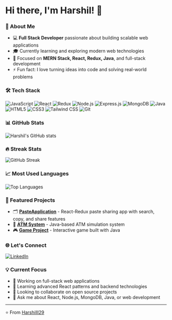 # Hi there, I'm Harshil! 👋

### 🚀 About Me
- 💻 **Full Stack Developer** passionate about building scalable web applications
- 🎓 Currently learning and exploring modern web technologies
- 🌱 Focused on **MERN Stack, React, Redux, Java**, and full-stack development
- ⚡ Fun fact: I love turning ideas into code and solving real-world problems

### 🛠️ Tech Stack
![JavaScript](https://img.shields.io/badge/-JavaScript-F7DF1E?style=flat&logo=javascript&logoColor=black)
![React](https://img.shields.io/badge/-React-61DAFB?style=flat&logo=react&logoColor=black)
![Redux](https://img.shields.io/badge/-Redux-764ABC?style=flat&logo=redux&logoColor=white)
![Node.js](https://img.shields.io/badge/-Node.js-339933?style=flat&logo=node.js&logoColor=white)
![Express.js](https://img.shields.io/badge/-Express.js-000000?style=flat&logo=express&logoColor=white)
![MongoDB](https://img.shields.io/badge/-MongoDB-47A248?style=flat&logo=mongodb&logoColor=white)
![Java](https://img.shields.io/badge/-Java-007396?style=flat&logo=java&logoColor=white)
![HTML5](https://img.shields.io/badge/-HTML5-E34F26?style=flat&logo=html5&logoColor=white)
![CSS3](https://img.shields.io/badge/-CSS3-1572B6?style=flat&logo=css3&logoColor=white)
![Tailwind CSS](https://img.shields.io/badge/-Tailwind_CSS-38B2AC?style=flat&logo=tailwind-css&logoColor=white)
![Git](https://img.shields.io/badge/-Git-F05032?style=flat&logo=git&logoColor=white)

### 📊 GitHub Stats
![Harshil's GitHub stats](https://github-readme-stats.vercel.app/api?username=Harshilll29&show_icons=true&theme=radical)

### 🔥 Streak Stats
![GitHub Streak](https://github-readme-streak-stats.herokuapp.com/?user=Harshilll29&theme=radical)

### 📈 Most Used Languages
![Top Languages](https://github-readme-stats.vercel.app/api/top-langs/?username=Harshilll29&layout=compact&theme=radical)

### 🎯 Featured Projects
- 🗂️ **[PasteApplication](https://github.com/Harshilll29/PasteApplication)** - React-Redux paste sharing app with search, copy, and share features
- 🏧 **[ATM System](https://github.com/Harshilll29/ATM)** - Java-based ATM simulation system
- 🎮 **[Game Project](https://github.com/Harshilll29/Game)** - Interactive game built with Java

### 🌐 Let's Connect
[![LinkedIn](https://img.shields.io/badge/-LinkedIn-0077B5?style=flat&logo=linkedin&logoColor=white)](https://www.linkedin.com/in/harshil-joshi-)

### 💡 Current Focus
- 🔭 Working on full-stack web applications
- 🌱 Learning advanced React patterns and backend technologies
- 👯 Looking to collaborate on open source projects
- 💬 Ask me about React, Node.js, MongoDB, Java, or web development

---
⭐️ From [Harshilll29](https://github.com/Harshilll29)
